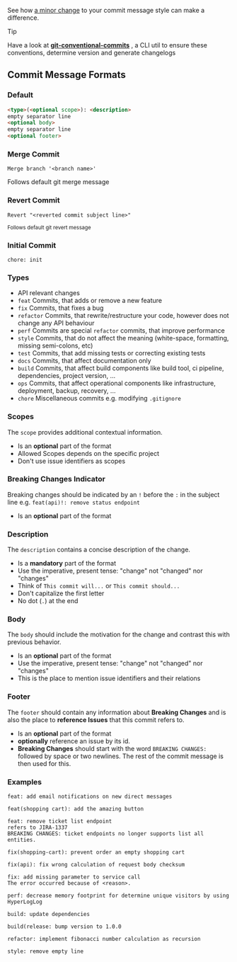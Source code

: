 See how [a minor change](#examples) to your commit message style can make a difference. 

> [!TIP]
> Have a look at **[git-conventional-commits](https://github.com/qoomon/git-conventional-commits)** , a CLI util to ensure these conventions, determine version and generate changelogs

## Commit Message Formats

### Default

```markdown
<type>(<optional scope>): <description>
empty separator line
<optional body>
empty separator line
<optional footer>
```

### Merge Commit
```
Merge branch '<branch name>'
```
Follows default git merge message

### Revert Commit

```
Revert "<reverted commit subject line>"
```

<sup>Follows default git revert message</sup>

### Initial Commit

```
chore: init
```

### Types

- API relevant changes
- `feat` Commits, that adds or remove a new feature
- `fix` Commits, that fixes a bug
- `refactor` Commits, that rewrite/restructure your code, however does not change any API behaviour
- `perf` Commits are special `refactor` commits, that improve performance
- `style` Commits, that do not affect the meaning (white-space, formatting, missing semi-colons, etc)
- `test` Commits, that add missing tests or correcting existing tests
- `docs` Commits, that affect documentation only
- `build` Commits, that affect build components like build tool, ci pipeline, dependencies, project version, ...
- `ops` Commits, that affect operational components like infrastructure, deployment, backup, recovery, ...
- `chore` Miscellaneous commits e.g. modifying `.gitignore`

### Scopes

The `scope` provides additional contextual information.

- Is an **optional** part of the format
- Allowed Scopes depends on the specific project
- Don't use issue identifiers as scopes

### Breaking Changes Indicator

Breaking changes should be indicated by an `!` before the `:` in the subject line e.g. `feat(api)!: remove status endpoint`

- Is an **optional** part of the format

### Description

The `description` contains a concise description of the change.

- Is a **mandatory** part of the format
- Use the imperative, present tense: "change" not "changed" nor "changes"
- Think of `This commit will...` or `This commit should...`
- Don't capitalize the first letter
- No dot (`.`) at the end

### Body

The `body` should include the motivation for the change and contrast this with previous behavior.

- Is an **optional** part of the format
- Use the imperative, present tense: "change" not "changed" nor "changes"
- This is the place to mention issue identifiers and their relations

### Footer

The `footer` should contain any information about **Breaking Changes** and is also the place to **reference Issues** that this commit refers to.

- Is an **optional** part of the format
- **optionally** reference an issue by its id.
- **Breaking Changes** should start with the word `BREAKING CHANGES:` followed by space or two newlines. The rest of the commit message is then used for this.

### Examples
`feat: add email notifications on new direct messages`

 `feat(shopping cart): add the amazing button`

 ```
 feat: remove ticket list endpoint
 refers to JIRA-1337
 BREAKING CHANGES: ticket endpoints no longer supports list all entities.
```

`fix(shopping-cart): prevent order an empty shopping cart`

`fix(api): fix wrong calculation of request body checksum`

```
fix: add missing parameter to service call
The error occurred because of <reason>.
```

`perf: decrease memory footprint for determine unique visitors by using HyperLogLog`

`build: update dependencies`

`build(release: bump version to 1.0.0`

`refactor: implement fibonacci number calculation as recursion`

`style: remove empty line`

